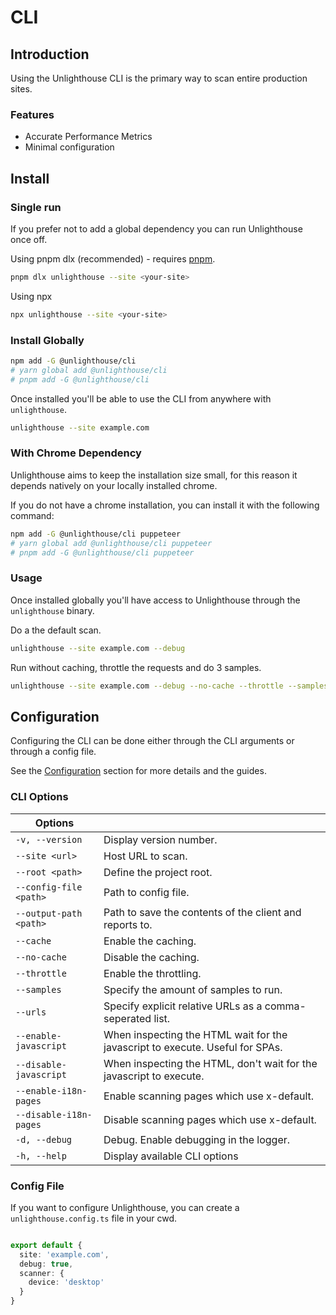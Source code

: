 # CLI

## Introduction

Using the Unlighthouse CLI is the primary way to scan entire production sites.

### Features

<ul class="list-style-none mt-3 ml-0 p-0 m-0">
<li class="flex items-center pb-2 "><i-carbon-checkmark-outline class="text-green-500 mr-2" /> Accurate Performance Metrics</li>
<li class="flex items-center pb-2 "><i-carbon-checkmark-outline class="text-green-500 mr-2" /> Minimal configuration</li>
</ul>

## Install

<sponsor-banner />

### Single run

If you prefer not to add a global dependency you can run Unlighthouse once off.

Using pnpm dlx (recommended) - requires [pnpm](https://pnpm.io/).

```bash
pnpm dlx unlighthouse --site <your-site>
```

Using npx

```bash
npx unlighthouse --site <your-site>
```

### Install Globally

```bash
npm add -G @unlighthouse/cli
# yarn global add @unlighthouse/cli
# pnpm add -G @unlighthouse/cli
```

Once installed you'll be able to use the CLI from anywhere with `unlighthouse`.

```bash
unlighthouse --site example.com
```

### With Chrome Dependency

Unlighthouse aims to keep the installation size small, for this reason it depends natively on your locally installed
chrome.

If you do not have a chrome installation, you can install it with the following command:

```bash
npm add -G @unlighthouse/cli puppeteer
# yarn global add @unlighthouse/cli puppeteer
# pnpm add -G @unlighthouse/cli puppeteer
```

### Usage

Once installed globally you'll have access to Unlighthouse through the `unlighthouse` binary.

Do a the default scan.
```bash
unlighthouse --site example.com --debug
```

Run without caching, throttle the requests and do 3 samples.

```bash
unlighthouse --site example.com --debug --no-cache --throttle --samples 3
```

## Configuration

Configuring the CLI can be done either through the CLI arguments or through a config file.

See the [Configuration](#configuration) section for more details and the guides.

### CLI Options

| Options                |                                                                                         |
|------------------------|-----------------------------------------------------------------------------------------|
| `-v, --version`        | Display version number.                                                                 |
| `--site <url>`         | Host URL to scan.                                                                |
| `--root <path>`        | Define the project root.                                                                |
| `--config-file <path>` | Path to config file.                                                                    |
| `--output-path <path>` | Path to save the contents of the client and reports to.                                 |
| `--cache`              | Enable the caching.                                 |
| `--no-cache`           | Disable the caching.                     |
| `--throttle`           | Enable the throttling.                                                                  |
| `--samples`            | Specify the amount of samples to run.                                                                 |
| `--urls`               | Specify explicit relative URLs as a comma-seperated list.                                                                |
| `--enable-javascript`  | When inspecting the HTML wait for the javascript to execute. Useful for SPAs.           |
| `--disable-javascript` | When inspecting the HTML, don't wait for the javascript to execute.                     |
| `--enable-i18n-pages`  | Enable scanning pages which use x-default.                                              |
| `--disable-i18n-pages` | Disable scanning pages which use x-default.                                             |
| `-d, --debug`          | Debug. Enable debugging in the logger.                                                          |
| `-h, --help`           | Display available CLI options                                                           |


### Config File

If you want to configure Unlighthouse, you can create a `unlighthouse.config.ts` file in your cwd.

```ts unlighthouse.config.ts

export default {
  site: 'example.com',
  debug: true,
  scanner: {
    device: 'desktop'
  }
}
```
